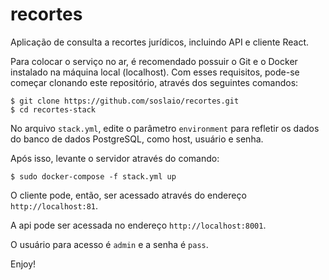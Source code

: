 # recortes
Aplicação de consulta a recortes jurídicos, incluindo API e cliente React.

Para colocar o serviço no ar, é recomendado possuir o Git e o Docker instalado na máquina local (localhost). Com esses requisitos, pode-se começar clonando este repositório, através dos seguintes comandos:

    $ git clone https://github.com/soslaio/recortes.git
    $ cd recortes-stack

No arquivo `stack.yml`, edite o parâmetro `environment` para refletir os dados do banco de dados PostgreSQL, como host, usuário e senha.

Após isso, levante o servidor através do comando:

    $ sudo docker-compose -f stack.yml up

O cliente pode, então, ser acessado através do endereço `http://localhost:81`.

A api pode ser acessada no endereço `http://localhost:8001`.

O usuário para acesso é `admin` e a senha é `pass`.

Enjoy!
